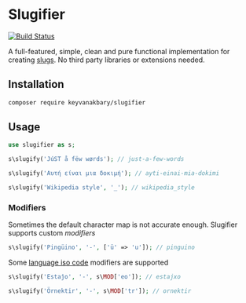 # Slugifier

[![Build Status](https://secure.travis-ci.org/keyvanakbary/slugifier.svg?branch=master)](http://travis-ci.org/keyvanakbary/slugifier)

A full-featured, simple, clean and pure functional implementation for creating [slugs](http://en.wikipedia.org/wiki/Semantic_URL#Slug). No third party libraries or extensions needed.

## Installation

``` bash
composer require keyvanakbary/slugifier
```

## Usage

```php
use slugifier as s;

s\slugify('JúST å fëw wørds'); // just-a-few-words

s\slugify('Αυτή είναι μια δοκιμή'); // ayti-einai-mia-dokimi

s\slugify('Wikipedia style', '_'); // wikipedia_style
```

### Modifiers

Sometimes the default character map is not accurate enough. Slugifier supports custom *modifiers*

```php
s\slugify('Pingüino', '-', ['ü' => 'u']); // pinguino
```

Some [language iso code](https://en.wikipedia.org/wiki/List_of_ISO_639-1_codes) modifiers are supported

```php
s\slugify('Estaĵo', '-', s\MOD['eo']); // estajxo

s\slugify('Örnektir', '-', s\MOD['tr']); // ornektir
```
